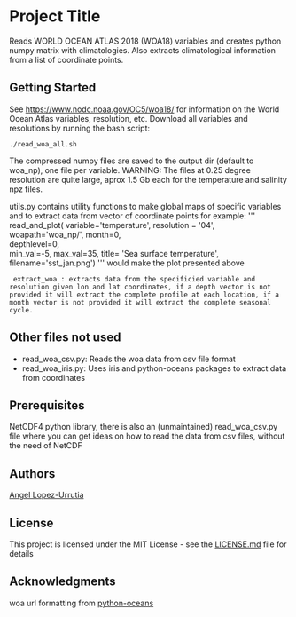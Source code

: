 # Project Title

Reads WORLD OCEAN ATLAS 2018 (WOA18) variables and creates python numpy matrix with climatologies. Also extracts climatological information from a list of coordinate points.

## Getting Started
See https://www.nodc.noaa.gov/OC5/woa18/ for information on the World Ocean Atlas variables, resolution, etc.
Download all variables and resolutions by running the bash script:
```
./read_woa_all.sh
```

The compressed numpy files are saved to the output dir (default to woa_np), one file per variable.
WARNING: The files at 0.25 degree resolution are quite large, aprox 1.5 Gb each for the temperature and salinity npz files.

utils.py contains utility functions to make global maps of specific variables and to extract data from vector of coordinate points
	 for example:
	 '''
	 read_and_plot(
		variable='temperature',
	        resolution = '04',
        	woapath='woa_np/',
		month=0,		
		depthlevel=0,	
        	min_val=-5,
        	max_val=35,
        	title= 'Sea surface temperature',
        	filename='sst_jan.png')
		'''
	would make the plot presented above


	 extract_woa : extracts data from the specificied variable and resolution given lon and lat coordinates, if a depth vector is not provided it will extract the complete profile at each location, if a month vector is not provided it will extract the complete seasonal cycle.


## Other files not used
- read_woa_csv.py:  Reads the woa data from csv file format
- read_woa_iris.py: Uses iris and python-oceans packages to extract data from coordinates

## Prerequisites

NetCDF4 python library, there is also an (unmaintained) read_woa_csv.py file where you can get ideas on how to read the data from csv files, without the need of NetCDF

## Authors
[Angel Lopez-Urrutia](https://lopezurrutia.github.com/)

## License

This project is licensed under the MIT License - see the [LICENSE.md](LICENSE.md) file for details

## Acknowledgments
 woa url formatting from [python-oceans](https://github.com/ocefpaf/python-oceans)

